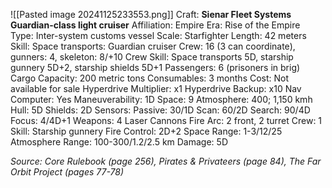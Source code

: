 ![[Pasted image 20241125233553.png]]
Craft: **Sienar Fleet Systems Guardian-class light cruiser**
Affiliation: Empire
Era: Rise of the Empire
Type: Inter-system customs vessel
Scale: Starfighter
Length: 42 meters
Skill: Space transports: Guardian cruiser
Crew: 16 (3 can coordinate), gunners: 4, skeleton: 8/+10
Crew Skill: Space transports 5D, starship gunnery 5D+2,
starship shields 5D+1
Passengers: 6 (prisoners in brig)
Cargo Capacity: 200 metric tons
Consumables: 3 months
Cost: Not available for sale
Hyperdrive Multiplier: x1
Hyperdrive Backup: x10
Nav Computer: Yes
Maneuverability: 1D
Space: 9
Atmosphere: 400; 1,150 kmh
Hull: 5D
Shields: 2D
Sensors:
Passive: 30/1D
Scan: 60/2D
Search: 90/4D
Focus: 4/4D+1
Weapons:
4 Laser Cannons
Fire Arc: 2 front, 2 turret
Crew: 1
Skill: Starship gunnery
Fire Control: 2D+2
Space Range: 1-3/12/25
Atmosphere Range: 100-300/1.2/2.5 km
Damage: 5D

*Source: Core Rulebook (page 256), Pirates & Privateers (page 84), The Far Orbit Project (pages 77-78)*
